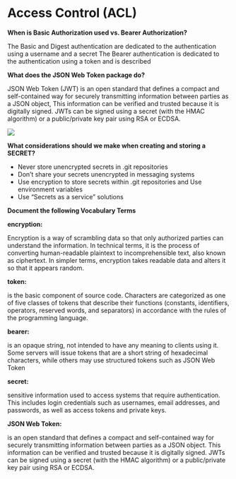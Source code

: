 # Access Control (ACL)

**When is Basic Authorization used vs. Bearer Authorization?**

The Basic and Digest authentication  are dedicated to the authentication using a username and a secret
The Bearer authentication is dedicated to the authentication using a token and is described

**What does the JSON Web Token package do?**

JSON Web Token (JWT) is an open standard  that defines a compact and self-contained way for securely transmitting information between parties as a JSON object, This information can be verified and trusted because it is digitally signed. JWTs can be signed using a secret (with the HMAC algorithm) or a public/private key pair using RSA or ECDSA.

![](https://miro.medium.com/max/1200/1*u3a-5xZDeudKrFGcxHzLew.png)

**What considerations should we make when creating and storing a SECRET?**

* Never store unencrypted secrets in .git repositories
* Don’t share your secrets unencrypted in messaging systems
* Use encryption to store secrets within .git repositories and Use environment variables
* Use “Secrets as a service” solutions


**Document the following Vocabulary Terms**

**encryption:** 

Encryption is a way of scrambling data so that only authorized parties can understand the information. In technical terms, it is the process of converting human-readable plaintext to incomprehensible text, also known as ciphertext. In simpler terms, encryption takes readable data and alters it so that it appears random.

**token:**

 is the basic component of source code. Characters are categorized as one of five classes of tokens that describe their functions (constants, identifiers, operators, reserved words, and separators) in accordance with the rules of the programming language.

**bearer:** 

is an opaque string, not intended to have any meaning to clients using it. Some servers will issue tokens that are a short string of hexadecimal characters, while others may use structured tokens such as JSON Web Token

**secret:**

 sensitive information used to access systems that require authentication. This includes login credentials such as usernames, email addresses, and passwords, as well as access tokens and private keys.

**JSON Web Token:**

 is an open standard that defines a compact and self-contained way for securely transmitting information between parties as a JSON object. This information can be verified and trusted because it is digitally signed. JWTs can be signed using a secret (with the HMAC algorithm) or a public/private key pair using RSA or ECDSA.

